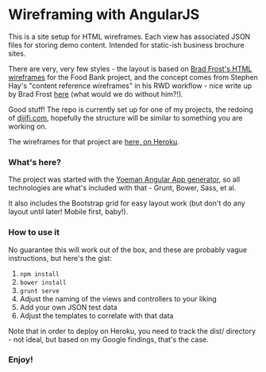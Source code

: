 # Wireframing with AngularJS

This is a site setup for HTML wireframes. Each view has associated JSON files for storing demo content. Intended for static-ish business brochure sites.

There are very, very few styles - the layout is based on [Brad Frost's HTML wireframes](bradfrostweb.com/blog/post/html-wireframes/) for the Food Bank project, and the concept comes from Stephen Hay's "content reference wireframes" in his RWD workflow - nice write up by Brad Frost [here](http://bradfrostweb.com/blog/mobile/bdconf-stephen-hay-presents-responsive-design-workflow/) (what would we do without him?!).

Good stuff! The repo is currently set up for one of my projects, the redoing of [dijifi.com](http://dijifi.com), hopefully the structure will be similar to something you are working on.

The wireframes for that project are [here, on Heroku](http://dijifi-wireframes.herokuapp.com/).

### What's here?

The project was started with the [Yoeman Angular App generator](http://yeoman.io/codelab.html), so all technologies are what's included with that - Grunt, Bower, Sass, et al.

It also includes the Bootstrap grid for easy layout work (but don't do any layout until later! Mobile first, baby!).

### How to use it

No guarantee this will work out of the box, and these are probably vague instructions, but here's the gist:

1. ```npm install```
2. ```bower install```
3. ```grunt serve```
4. Adjust the naming of the views and controllers to your liking
5. Add your own JSON test data
6. Adjust the templates to correlate with that data

Note that in order to deploy on Heroku, you need to track the dist/ directory - not ideal, but based on my Google findings, that's the case.

### Enjoy!